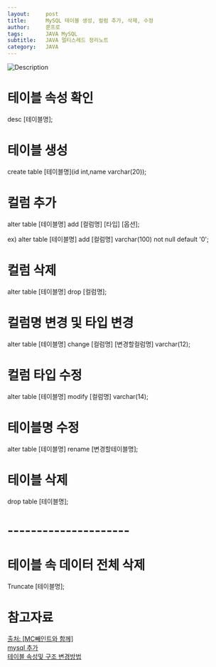 ```yaml
---
layout:     post
title:      MySQL 테이블 생성, 컬럼 추가, 삭제, 수정
author:     쭌프로
tags:       JAVA MySQL
subtitle:   JAVA 멀티스레드 정리노트
category:   JAVA
---
```


<!-- Start Writing Below in Markdown -->

![Description](https://alalstjr.github.io/jjunpro.github.io/img/java_bg.png)

# 테이블 속성 확인

desc [테이블명];

# 테이블 생성

create table [테이블명](id int,name varchar(20));

# 컬럼 추가

alter table [테이블명] add [컬럼명] [타입] [옵션]; 

ex) alter table [테이블명] add [컬럼명] varchar(100) not null default '0'; 

# 컬럼 삭제

alter table [테이블명] drop [컬럼명];

# 컬럼명 변경 및 타입 변경

alter table [테이블명] change [컬럼명] [변경할컬럼명] varchar(12);

# 컬럼 타입 수정

alter table [테이블명] modify [컬럼명] varchar(14);

# 테이블명 수정

alter table [테이블명] rename [변경할테이블명];

# 테이블 삭제

drop table [테이블명];

# ---------------------

# 테이블 속 데이터 전체 삭제

Truncate [테이블명];

# 참고자료

<a href="https://mcpaint.tistory.com/194">출처: [MC빼인트와 함께]</a> <br/>
<a href="https://yonoo88.tistory.com/41">mysql 추가</a> <br/>
<a href="http://wego21.com/bbs/board.php?bo_table=mysql&wr_id=2">테이블 속성및 구조 변경방법</a>
